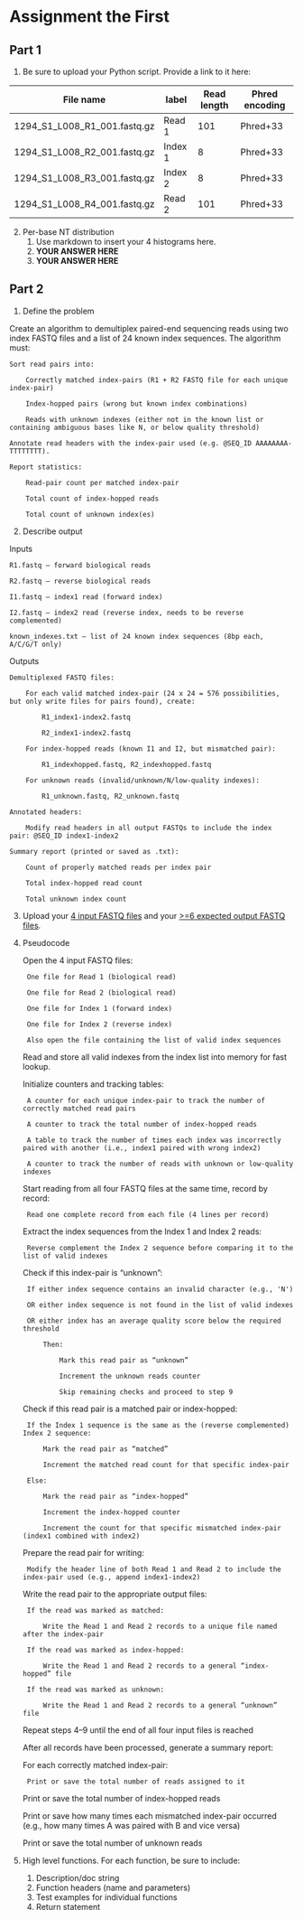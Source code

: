 # Assignment the First

## Part 1
1. Be sure to upload your Python script. Provide a link to it here:

| File name | label | Read length | Phred encoding |
|---|---|---|---|
| 1294_S1_L008_R1_001.fastq.gz | Read 1 | 101 | Phred+33 |
| 1294_S1_L008_R2_001.fastq.gz | Index 1 | 8 | Phred+33 |
| 1294_S1_L008_R3_001.fastq.gz | Index 2 | 8 | Phred+33 |
| 1294_S1_L008_R4_001.fastq.gz | Read 2 | 101 | Phred+33 |

2. Per-base NT distribution
    1. Use markdown to insert your 4 histograms here.
    2. **YOUR ANSWER HERE**
    3. **YOUR ANSWER HERE**
    
## Part 2
1. Define the problem

Create an algorithm to demultiplex paired-end sequencing reads using two index FASTQ files and a list of 24 known index sequences. The algorithm must:

    Sort read pairs into:

        Correctly matched index-pairs (R1 + R2 FASTQ file for each unique index-pair)

        Index-hopped pairs (wrong but known index combinations)

        Reads with unknown indexes (either not in the known list or containing ambiguous bases like N, or below quality threshold)

    Annotate read headers with the index-pair used (e.g. @SEQ_ID AAAAAAAA-TTTTTTTT).

    Report statistics:

        Read-pair count per matched index-pair

        Total count of index-hopped reads

        Total count of unknown index(es)

2. Describe output

Inputs

    R1.fastq — forward biological reads

    R2.fastq — reverse biological reads

    I1.fastq — index1 read (forward index)

    I2.fastq — index2 read (reverse index, needs to be reverse complemented)

    known_indexes.txt — list of 24 known index sequences (8bp each, A/C/G/T only)

Outputs

    Demultiplexed FASTQ files:

        For each valid matched index-pair (24 x 24 = 576 possibilities, but only write files for pairs found), create:

            R1_index1-index2.fastq

            R2_index1-index2.fastq

        For index-hopped reads (known I1 and I2, but mismatched pair):

            R1_indexhopped.fastq, R2_indexhopped.fastq

        For unknown reads (invalid/unknown/N/low-quality indexes):

            R1_unknown.fastq, R2_unknown.fastq

    Annotated headers:

        Modify read headers in all output FASTQs to include the index pair: @SEQ_ID index1-index2

    Summary report (printed or saved as .txt):

        Count of properly matched reads per index pair

        Total index-hopped read count

        Total unknown index count

3. Upload your [4 input FASTQ files](../TEST-input_FASTQ) and your [>=6 expected output FASTQ files](../TEST-output_FASTQ).

4. Pseudocode

    Open the 4 input FASTQ files:

        One file for Read 1 (biological read)

        One file for Read 2 (biological read)

        One file for Index 1 (forward index)

        One file for Index 2 (reverse index)

        Also open the file containing the list of valid index sequences

    Read and store all valid indexes from the index list into memory for fast lookup.

    Initialize counters and tracking tables:

        A counter for each unique index-pair to track the number of correctly matched read pairs

        A counter to track the total number of index-hopped reads

        A table to track the number of times each index was incorrectly paired with another (i.e., index1 paired with wrong index2)

        A counter to track the number of reads with unknown or low-quality indexes

    Start reading from all four FASTQ files at the same time, record by record:

        Read one complete record from each file (4 lines per record)

    Extract the index sequences from the Index 1 and Index 2 reads:

        Reverse complement the Index 2 sequence before comparing it to the list of valid indexes

    Check if this index-pair is “unknown”:

        If either index sequence contains an invalid character (e.g., 'N')

        OR either index sequence is not found in the list of valid indexes

        OR either index has an average quality score below the required threshold

            Then:

                Mark this read pair as “unknown”

                Increment the unknown reads counter

                Skip remaining checks and proceed to step 9

    Check if this read pair is a matched pair or index-hopped:

        If the Index 1 sequence is the same as the (reverse complemented) Index 2 sequence:

            Mark the read pair as “matched”

            Increment the matched read count for that specific index-pair

        Else:

            Mark the read pair as “index-hopped”

            Increment the index-hopped counter

            Increment the count for that specific mismatched index-pair (index1 combined with index2)

    Prepare the read pair for writing:

        Modify the header line of both Read 1 and Read 2 to include the index-pair used (e.g., append index1-index2)

    Write the read pair to the appropriate output files:

        If the read was marked as matched:

            Write the Read 1 and Read 2 records to a unique file named after the index-pair

        If the read was marked as index-hopped:

            Write the Read 1 and Read 2 records to a general “index-hopped” file

        If the read was marked as unknown:

            Write the Read 1 and Read 2 records to a general “unknown” file

    Repeat steps 4–9 until the end of all four input files is reached

    After all records have been processed, generate a summary report:

    For each correctly matched index-pair:

        Print or save the total number of reads assigned to it

    Print or save the total number of index-hopped reads

    Print or save how many times each mismatched index-pair occurred (e.g., how many times A was paired with B and vice versa)

    Print or save the total number of unknown reads


5. High level functions. For each function, be sure to include:
    1. Description/doc string
    2. Function headers (name and parameters)
    3. Test examples for individual functions
    4. Return statement
